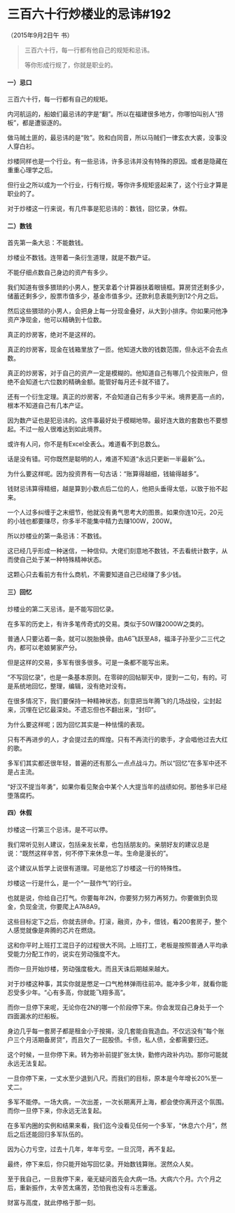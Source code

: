 # 三百六十行炒楼业的忌讳\#192

（2015年9月2日午 书）

> 三百六十行，每一行都有他自己的规矩和忌讳。
>
> 等你形成行规了，你就是职业的。

#### 一）忌口

三百六十行，每一行都有自己的规矩。

内河航运的，船娘们最忌讳的字是“翻”。所以在福建很多地方，你哪怕叫别人“捞板”，都是遭驱逐的。

做马贼土匪的，最忌讳的是“败”。败和白同音，所以马贼们一律玄衣大裘，没事没人穿白衫。

炒楼同样也是一个行业。有一些忌讳，许多忌讳并没有特殊的原因。或者是隐藏在重重心理学之后。

但行业之所以成为一个行业，行有行规，等你许多规矩竖起来了，这个行业才算是职业的了。

对于炒楼这一行来说，有几件事是犯忌讳的：数钱，回忆录，休假。

#### 二）数钱

首先第一条大忌：不能数钱。

炒楼业不数钱。连带着一条衍生道理，就是不数产证。

不能仔细点数自己身边的资产有多少。

我们知道有很多猥琐的小男人，整天拿着个计算器扶着眼镜框。算房贷还剩多少，储蓄还剩多少，股票市值多少，基金市值多少。还款利息表能列到12个月之后。

然后这些猥琐的小男人，会把身上每一分现金叠好，从大到小排序。你如果问他净资产净现金，他可以精确到十位数。

真正的炒房客，绝对不是这样的。

真正的炒房客，现金在钱箱里放了一匝。他知道大致的钱数范围，但永远不会去点数。

真正的炒房客，对于自己的资产一定是模糊的。他知道自己有哪几个投资账户，但绝不会知道七六位数的精确金额。能管好每月还卡就不错了。

还有一个衍生定理。真正的炒房客，不会知道自己有多少平米。境界更高一点的，根本不知道自己有几本产证。

因为数产证也是犯忌讳的。这件事最好处于模糊地带。最好连大致的套数也不要想起。不过一般人很难达到如此境界。

或许有人问，你不是有Excel全表么。难道看不到总数么。

话是没有错。可你既然是聪明的人，难道不知道“永远只更新一半最新”么。

为什么要这样呢。因为投资界有一句古话：“账算得越细，钱输得越多”。

钱财忌讳算得精细，越是算到小数点后二位的人，他把头垂得太低，以致于抬不起来。

一个人过多纠缠于之末细节，他就没有勇气思考大的图景。如果你连10元，20元的小钱也都要赚尽，你多半不能集中精力去赚100W，200W。

所以炒楼业的第一条忌讳：不数钱。

这已经几乎形成一种迷信，一种信仰。大佬们刻意地不数钱，不去看统计数字，从而使自己处于某一种特殊精神状态。

这颗心只去看前方有什么商机，不需要知道自己已经赚了多少钱。

#### 三）回忆

炒楼业的第二天忌讳，是不能写回忆录。

在多军的历史上，有许多笔传奇式的交易。类似于50W赚2000W之类的。

普通人只要沾着一条，就可以脱胎换骨。由A6飞跃至A8，福泽子孙至少二三代之内，都可以老娘舅家产分。

但是这样的交易，多军有很多很多。可是一条都不能写出来。

“不写回忆录”，也是一条基本原则。在零碎的回帖聊天中，提到一二句，有的。可是系统地回忆，整理，编辑，没有绝对没有。

在很多情况下，我们要保持一种精神状态，刻意把当年腾飞的几场战役，尘封起来，沉埋在记忆最深处。不遗忘但也不翻出来，“封印”。

为什么要这样呢；因为回忆其实是一种怯懦的表现。

只有不再进步的人，才会提过去的辉煌。只有不再流行的歌手，才会唱他过去大红的歌。

多军们其实都还很年轻，普遍的还有那么一点点战斗力。所以“回忆”在多军中还不是占主流。

“好汉不提当年勇”，如果你看见聚会中某个人大提当年的战绩如何。那他多半已经堕落腐朽。

#### 四）休假

炒楼这一行第三个忌讳，是不可以停。

我们常听见别人建议，包括亲友长辈，也包括朋友的。亲朋好友的建议总是说：“既然这样辛苦，何不停下来休息一年。生命是漫长的”。

这个建议从哲学上说很有道理。可是他忘了炒楼这一行的特殊性。

炒楼这一行是什么，是一个“一鼓作气”的行业。

也就是说，你给自己打气。你要每年2N，你要努力努力再努力。你要做到负现金，负现金流，你要爬上A7A8A9。

这些目标定下之后，你就去拼命。打滚，融资，办卡，借钱，看200套房子，整个人感觉就像是奔腾的芯片在燃烧。

这和你平时上班打工混日子的过程很大不同。上班打工，老板是按照普通人平均承受能力分配工作的，说实在劳动强度不大。

而你一旦开始炒楼，劳动强度极大。而且天诛后期越来越大。

对于炒楼这种事，其实你就是憋足一口气枪林弹雨往前冲。能冲多少年，就看你能忍受多少年。“心有多高，你就能飞翔多高”。

而你一旦停下来呢，无论你在2N的哪一个阶段停下来。你会发现自己身处于一个四面漏水的烂船板。

身边几乎每一套房子都是租金小于按揭，没几套能自我造血。不仅远没有“每个账户三个月活期备房贷”，而且欠了一屁股债。卡债，私人债，全都需要归还。

这个时候，一旦你停下来。转为弥补前提扩张太快，勤修内政补内功。那你可能就永远无法复起。

一旦你停下来，一丈水至少退到八尺。而我们的目标，原本是今年增长20%至一丈二。

多军不能停。一场大病，一次出差，一次长期离开上海，都会使你离开这个氛围。而你一旦停下来，你永远无法复起。

在多军内圈的实例和结果来看，我们迄今没看见任何一个多军，“休息六个月”，然后之后还能回归多军队伍的。

因为心力亏空，过去十几年，年年亏空。一旦沉菏，再不复起。

最终，停下来后，你只能开始写回忆录。开始数钱算账。泯然众人矣。

至于我自己，一旦我停下来，毫无疑问首先会大病一场。大病六个月。六个月之后，重新振作，太辛苦太痛苦，恐怕我也没有斗志重返。

财富与高度，就此停格于那一刻。

